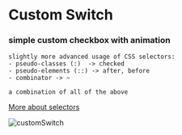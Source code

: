 # Custom Switch

### simple custom checkbox with animation  

```
slightly more advanced usage of CSS selectors:
- pseudo-classes (:)  -> checked
- pseudo-elements (::) -> after, before
- combinator -> ~   

a combination of all of the above
```   

[More about selectors](https://www.w3schools.com/csSref/css_selectors.php)   
   
      
      
  
    
      
  ![customSwitch](https://user-images.githubusercontent.com/100438690/202287810-7b0e5f34-dfe4-4f6a-a5ea-c7acc2d9bdf3.jpg)
